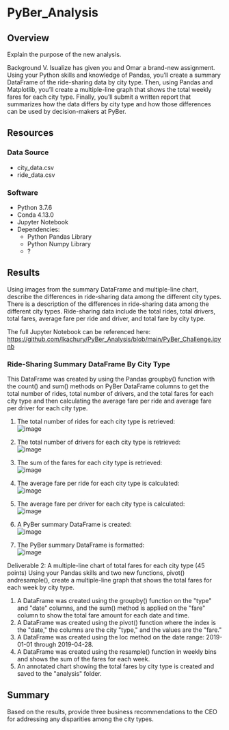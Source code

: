 # PyBer_Analysis

## Overview 
Explain the purpose of the new analysis.

Background
V. Isualize has given you and Omar a brand-new assignment. Using your Python skills and knowledge of Pandas, you’ll create a summary DataFrame of the ride-sharing data by city type. Then, using Pandas and Matplotlib, you’ll create a multiple-line graph that shows the total weekly fares for each city type. Finally, you’ll submit a written report that summarizes how the data differs by city type and how those differences can be used by decision-makers at PyBer.

## Resources
### Data Source
- city_data.csv
- ride_data.csv

### Software
- Python 3.7.6
- Conda 4.13.0
- Jupyter Notebook 
- Dependencies:
  - Python Pandas Library
  - Python Numpy Library
  - ?

## Results
Using images from the summary DataFrame and multiple-line chart, describe the differences in ride-sharing data among the different city types. There is a description of the differences in ride-sharing data among the different city types. Ride-sharing data include the total rides, total drivers, total fares, average fare per ride and driver, and total fare by city type.

The full Jupyter Notebook can be referenced here: 
<br /> https://github.com/lkachury/PyBer_Analysis/blob/main/PyBer_Challenge.ipynb

### Ride-Sharing Summary DataFrame By City Type
This DataFrame was created by using the Pandas groupby() function with the count() and sum() methods on PyBer DataFrame columns to get the total number of rides, total number of drivers, and the total fares for each city type and then calculating the average fare per ride and average fare per driver for each city type. 

1. The total number of rides for each city type is retrieved:
<br /> ![image](https://user-images.githubusercontent.com/108038989/181867520-22addf8b-dd6d-476f-929c-b9bcdfb99c37.png)

2. The total number of drivers for each city type is retrieved: 
<br /> ![image](https://user-images.githubusercontent.com/108038989/181867531-5291dd00-3fad-4f15-98fb-67db4ee6ceab.png)

3. The sum of the fares for each city type is retrieved: 
<br /> ![image](https://user-images.githubusercontent.com/108038989/181867538-ddb738b1-8f8f-4009-b0e7-59dbb38b2d3b.png)

4. The average fare per ride for each city type is calculated: 
<br /> ![image](https://user-images.githubusercontent.com/108038989/181867552-b2087c1e-af1a-4671-8e7a-bb4f21a64cc6.png)

5. The average fare per driver for each city type is calculated: 
<br /> ![image](https://user-images.githubusercontent.com/108038989/181867566-986249e6-a002-492a-aa9c-f489a6921c9a.png)

6. A PyBer summary DataFrame is created: 
<br /> ![image](https://user-images.githubusercontent.com/108038989/181867583-4024fb2b-b4cb-4cf3-ac81-f39e4ab9cea2.png)

7. The PyBer summary DataFrame is formatted: 
<br /> ![image](https://user-images.githubusercontent.com/108038989/181867605-54373de9-3ed7-46a0-b08f-3eb9524dc179.png)

Deliverable 2: A multiple-line chart of total fares for each city type (45 points)
Using your Pandas skills and two new functions, pivot() andresample(), create a multiple-line graph that shows the total fares for each week by city type.

1. A DataFrame was created using the groupby() function on the "type" and "date" columns, and the sum() method is applied on the "fare" column to show the total fare amount for each date and time. 
2. A DataFrame was created using the pivot() function where the index is the "date," the columns are the city "type," and the values are the "fare." 
3. A DataFrame was created using the loc method on the date range: 2019-01-01 through 2019-04-28. 
4. A DataFrame was created using the resample() function in weekly bins and shows the sum of the fares for each week. 
5. An annotated chart showing the total fares by city type is created and saved to the "analysis" folder. 



## Summary
Based on the results, provide three business recommendations to the CEO for addressing any disparities among the city types.
